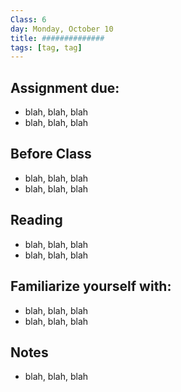 ```yaml
---
Class: 6
day: Monday, October 10
title: ##############
tags: [tag, tag]
---
```


## Assignment due: 
- blah, blah, blah 
- blah, blah, blah 

## Before Class 
- blah, blah, blah 
- blah, blah, blah 

## Reading 
- blah, blah, blah 
- blah, blah, blah 

## Familiarize yourself with: 
- blah, blah, blah 
- blah, blah, blah 

## Notes 
- blah, blah, blah